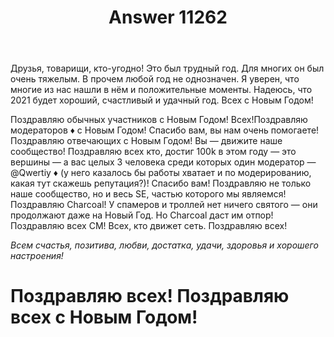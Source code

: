 ﻿---
title: "Answer 11262"
se.owner.user_id: 337540
se.owner.display_name: "Victor VosMottor"
se.owner.link: "https://ru.meta.stackoverflow.com/users/337540/victor-vosmottor"
se.answer_id: 11262
se.question_id: 11260
se.post_type: answer
se.is_accepted: False
---
<p>Друзья, товарищи, кто-угодно! Это был трудный год. Для многих он был очень тяжелым. В прочем любой год не однозначен. Я уверен, что многие из нас нашли в нём и положительные моменты. Надеюсь, что 2021 будет хороший, счастливый и удачный год. Всех с Новым Годом!</p>
<p>Поздравляю обычных участников с Новым Годом! Всех!Поздравляю модераторов ♦ с Новым Годом! Спасибо вам, вы нам очень помогаете! Поздравляю отвечающих с Новым Годом! Вы — движите наше сообщество! Поздравляю всех кто, достиг 100k в этом году — это вершины — а вас целых 3 человека среди которых один модератор — @Qwertiy ♦ (у него казалось бы работы хватает и по модерированию, какая тут скажешь репутация?)! Спасибо вам! Поздравляю не только наше сообщество, но и весь SE, частью которого мы являемся! Поздравляю Charcoal! У спамеров и троллей нет ничего святого — они продолжают даже на Новый Год. Но Charcoal даст им отпор! Поздравляю всех CM! Всех, кто движет сеть. Поздравляю всех!</p>
<p><em>Всем счастья, позитива, любви, достатка, удачи, здоровья и хорошего настроения!</em></p>
<h1>Поздравляю всех! Поздравляю всех с Новым Годом!</h1>
